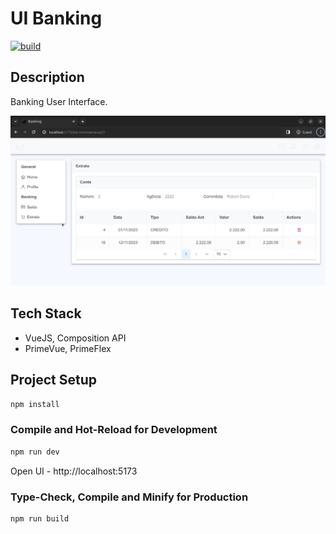 # UI Banking
[![build](https://github.com/schambeck/vue-banking/actions/workflows/node.js.yml/badge.svg)](https://github.com/schambeck/vue-banking/actions/workflows/node.js.yml)

## Description

Banking User Interface.

<img src="app.png" alt="UI Banking">

## Tech Stack

- VueJS, Composition API
- PrimeVue, PrimeFlex

## Project Setup

```sh
npm install
```

### Compile and Hot-Reload for Development

```sh
npm run dev
```

Open UI - http://localhost:5173

### Type-Check, Compile and Minify for Production

```sh
npm run build
```
